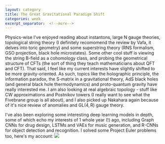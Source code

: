 ```yaml
---
layout: category
title: The Great Gravitational Paradigm Shift
categories: week
excerpt_separator:  <!--more-->
---
```


Physics-wise I've enjoyed reading about instantons, large N gauge theories, topological string theory (I definitely recomomend the review by Vafa, it delves into toric geometry) and some superstring theory (RNS formalism, GSO projection, black hole microstates). Some other cool stuff is viewing the string B-field as a cohomology class, and probing the geometrical structure of CFTs (the sort of thing they teach mathematicians about QFT and CFT). That said, I feel like my current interests have slightly shifted to be more gravity-oriented. As such, topics like the holographic principle, the information paradox, the S-matrix in a gravitational theory, AdS black holes (and general black hole thermodynamics) and proto-quantum gravity have really interested me. I am also looking at real algebraic topology - stuff like CW approximations and Postnikov towers (I really want to see what the $\mathrm{Fivebrane}$ group is all about), and I also picked up Nakahara again because of it's nice review of anomalies and $\mathrm{GL(4,\mathrm R)}$ gauge theory.

I've also been exploring some interesting deep learning models in depth, some of which echo my interests of 1 whole year (!) ago, including Graph CNNs for drug design, LSTMs and VAEs for music generation, and R-CNNs for object detection and recognition. I solved some Project Euler problems too, here's my account: 
<img src="https://projecteuler.net/profile/NiharKarve.png">
